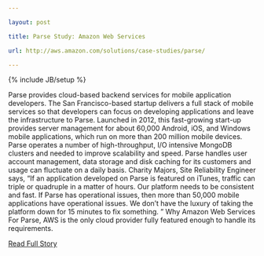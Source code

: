 ---
layout: post
title: Parse Study: Amazon Web Services
url: http://aws.amazon.com/solutions/case-studies/parse/
---
{% include JB/setup %}
<p>  Parse provides cloud-based backend services for mobile application developers.  The San Francisco-based startup delivers a full stack of mobile services so that developers can focus on developing applications and leave the infrastructure to Parse.  Launched in 2012, this fast-growing start-up provides server management for about 60,000 Android, iOS, and Windows mobile applications, which run on more than 200 million mobile devices.  Parse operates a number of high-throughput, I/O intensive MongoDB clusters and needed to improve scalability and speed.  Parse handles user account management, data storage and disk caching for its customers and usage can fluctuate on a daily basis.  Charity Majors, Site Reliability Engineer says, “If an application developed on Parse is featured on iTunes, traffic can triple or quadruple in a matter of hours.  Our platform needs to be consistent and fast.  If Parse has operational issues, then more than 50,000 mobile applications have operational issues.  We don’t have the luxury of taking the platform down for 15 minutes to fix something.  ”  
  Why Amazon Web Services
 For Parse, AWS is the only cloud provider fully featured enough to handle its requirements.<br />
<p><a href="http://aws.amazon.com/solutions/case-studies/parse/">Read Full Story</a></p>
